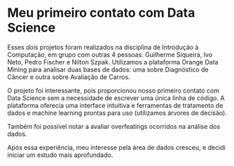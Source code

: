 # Meu primeiro contato com Data Science

Esses dois projetos foram realizados na disciplina de Introdução à Computação, em grupo com outras 4 pessoas: Guilherme Siqueira, Ivo Neto, Pedro Fischer e Nilton Szpak. Utilizamos a plataforma Orange Data Mining para analisar duas bases de dados: uma sobre Diagnóstico de Câncer e outra sobre Avaliação de Carros.

O projeto foi interessante, pois proporcionou nosso primeiro contato com Data Science sem a necessidade de escrever uma única linha de código. A plataforma oferecia uma interface intuitiva e ferramentas de tratamento de dados e machine learning prontas para uso (utilizamos árvores de decisão).

Também foi possível notar a avaliar overfeatings ocorridos na análise dos dados.

Após essa experiência, meu interesse pela área de dados cresceu, e decidi iniciar um estudo mais aprofundado.
